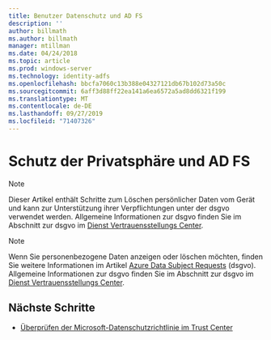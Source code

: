 ```yaml
---
title: Benutzer Datenschutz und AD FS
description: ''
author: billmath
ms.author: billmath
manager: mtillman
ms.date: 04/24/2018
ms.topic: article
ms.prod: windows-server
ms.technology: identity-adfs
ms.openlocfilehash: bbcfa7060c13b388e04327121db67b102d73a50c
ms.sourcegitcommit: 6aff3d88ff22ea141a6ea6572a5ad8dd6321f199
ms.translationtype: MT
ms.contentlocale: de-DE
ms.lasthandoff: 09/27/2019
ms.locfileid: "71407326"
---
```

# <a name="user-privacy-and-ad-fs"></a>Schutz der Privatsphäre und AD FS



>[!Note] 
> Dieser Artikel enthält Schritte zum Löschen persönlicher Daten vom Gerät und kann zur Unterstützung ihrer Verpflichtungen unter der dsgvo verwendet werden. Allgemeine Informationen zur dsgvo finden Sie im Abschnitt zur dsgvo im [Dienst Vertrauensstellungs Center](https://www.microsoft.com/en-us/TrustCenter/Privacy/gdpr/default.aspx).

>[!Note] 
>Wenn Sie personenbezogene Daten anzeigen oder löschen möchten, finden Sie weitere Informationen im Artikel [Azure Data Subject Requests](https://docs.microsoft.com/microsoft-365/compliance/gdpr-dsr-azure) (dsgvo). Allgemeine Informationen zur dsgvo finden Sie im Abschnitt zur dsgvo im [Dienst Vertrauensstellungs Center](https://www.microsoft.com/en-us/TrustCenter/Privacy/gdpr/default.aspx).

## <a name="next-steps"></a>Nächste Schritte
* [Überprüfen der Microsoft-Datenschutzrichtlinie im Trust Center](https://www.microsoft.com/trustcenter)

 